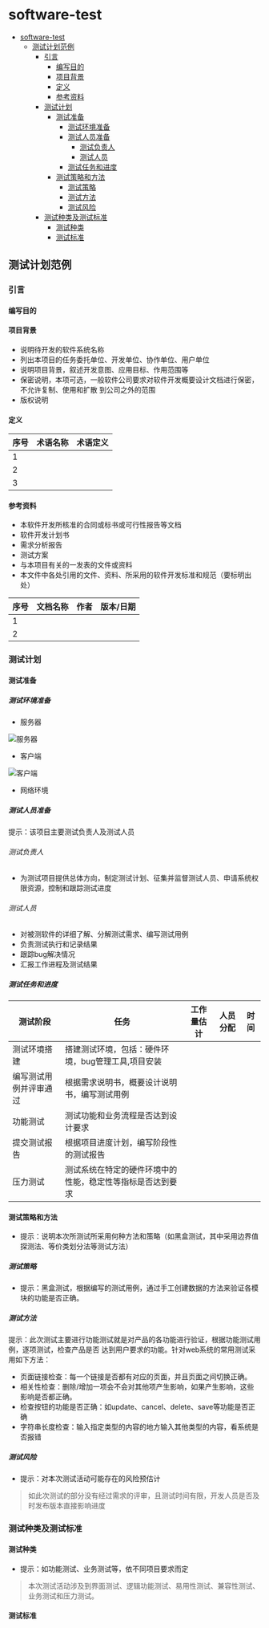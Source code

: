 # software-test

- [software-test](#software-test)
  - [测试计划范例](#测试计划范例)
    - [引言](#引言)
      - [编写目的](#编写目的)
      - [项目背景](#项目背景)
      - [定义](#定义)
      - [参考资料](#参考资料)
    - [测试计划](#测试计划)
      - [测试准备](#测试准备)
        - [测试环境准备](#测试环境准备)
        - [测试人员准备](#测试人员准备)
          - [测试负责人](#测试负责人)
          - [测试人员](#测试人员)
        - [测试任务和进度](#测试任务和进度)
      - [测试策略和方法](#测试策略和方法)
        - [测试策略](#测试策略)
        - [测试方法](#测试方法)
        - [测试风险](#测试风险)
    - [测试种类及测试标准](#测试种类及测试标准)
      - [测试种类](#测试种类)
      - [测试标准](#测试标准)

## 测试计划范例

### 引言

#### 编写目的
  
#### 项目背景

- 说明待开发的软件系统名称  
- 列出本项目的任务委托单位、开发单位、协作单位、用户单位  
- 说明项目背景，叙述开发意图、应用目标、作用范围等  
- 保密说明，本项可选，一般软件公司要求对软件开发概要设计文档进行保密，不允许复制、使用和扩散
到公司之外的范围  
- 版权说明

#### 定义

| 序号  | 术语名称 | 术语定义|
| ----  | ----   | ----  |
| 1    |      |     |
| 2    |      |     |
| 3    |      |     |

#### 参考资料  
  
- 本软件开发所核准的合同或标书或可行性报告等文档  
- 软件开发计划书
- 需求分析报告
- 测试方案
- 与本项目有关的一发表的文件或资料
- 本文件中各处引用的文件、资料、所采用的软件开发标准和规范（要标明出处）

| 序号 | 文档名称 | 作者 | 版本/日期 |
| ---- | ----   | ----  |---|
| 1   |     |    |       |
| 2   |     |    |       |  

### 测试计划

#### 测试准备

##### 测试环境准备

- 服务器

![服务器](./../linux-notes/img/5b11d3e096df58f0fb7dcd2310f7d2a.png)

- 客户端
  
![客户端](./../linux-notes/img/a00cf83e093b502e6102206cace1008.png)

- 网络环境

##### 测试人员准备

提示：该项目主要测试负责人及测试人员

###### 测试负责人

- 为测试项目提供总体方向，制定测试计划、征集并监督测试人员、申请系统权限资源，控制和跟踪测试进度
  
###### 测试人员

- 对被测软件的详细了解、分解测试需求、编写测试用例
- 负责测试执行和记录结果
- 跟踪bug解决情况
- 汇报工作进程及测试结果
  
##### 测试任务和进度

| 测试阶段 |  任务 | 工作量估计 | 人员分配 | 时间 |
| ----   |  ---- | ----    | ----   | ---- |
| 测试环境搭建 | 搭建测试环境，包括：硬件环境，bug管理工具,项目安装 |       |     |    |
| 编写测试用例并评审通过 | 根据需求说明书，概要设计说明书，编写测试用例 |     |     |    |
| 功能测试 | 测试功能和业务流程是否达到设计要求             |     |     |    |
| 提交测试报告 | 根据项目进度计划，编写阶段性的测试报告         |     |     |    |
| 压力测试   | 测试系统在特定的硬件环境中的性能，稳定性等指标是否达到要求 |    |     |    |

#### 测试策略和方法

- 提示：说明本次所测试所采用何种方法和策略（如黑盒测试，其中采用边界值探测法、等价类划分法等测试方法）

##### 测试策略

- 提示：黑盒测试，根据编写的测试用例，通过手工创建数据的方法来验证各模块的功能是否正确。
  
##### 测试方法

  提示：此次测试主要进行功能测试就是对产品的各功能进行验证，根据功能测试用例，逐项测试，检查产品是否
达到用户要求的功能。针对web系统的常用测试采用如下方法：

- 页面链接检查：每一个链接是否都有对应的页面，并且页面之间切换正确。
- 相关性检查：删除/增加一项会不会对其他项产生影响，如果产生影响，这些影响是否都正确。
- 检查按钮的功能是否正确：如update、cancel、delete、save等功能是否正确
- 字符串长度检查：输入指定类型的内容的地方输入其他类型的内容，看系统是否报错
  
##### 测试风险

- 提示：对本次测试活动可能存在的风险预估计

> 如此次测试的部分没有经过需求的评审，且测试时间有限，开发人员是否及时发布版本直接影响进度
  
### 测试种类及测试标准

#### 测试种类

- 提示：如功能测试、业务测试等，依不同项目要求而定  
  
> 本次测试活动涉及到界面测试、逻辑功能测试、易用性测试、兼容性测试、业务测试和压力测试。

#### 测试标准
